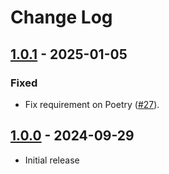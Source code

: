 # Change Log

## [1.0.1] - 2025-01-05

### Fixed

- Fix requirement on Poetry ([#27](https://github.com/python-poetry/poetry-plugin-shell/pull/27)).

## [1.0.0] - 2024-09-29

- Initial release



[Unreleased]: https://github.com/python-poetry/poetry-plugin-shell/compare/1.0.1...main
[1.0.1]: https://github.com/python-poetry/poetry-plugin-shell/releases/tag/1.0.1
[1.0.0]: https://github.com/python-poetry/poetry-plugin-shell/releases/tag/1.0.0
